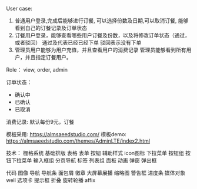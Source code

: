 User case:
1. 普通用户登录,完成后能够进行订餐,
   可以选择份数及日期,可以取消订餐,
   能够看到自己的订餐记录及订单状态
2. 订餐用户登录，能够查看哪些用户订餐及份数，以及将修改订单状态（通过，或者驳回）
   通过及代表已经已经下单
   驳回表示没有下单
3. 管理员用户能够为用户充值，并且查看用户的消费记录
   管理员能够看到所有用户，并且指定订餐用户。

Role： view, order, admin

订单状态：
- 确认中
- 已确认
- 已取消

消费记录:
默认每份9元，订餐



模板采用: https://almsaeedstudio.com/
模板demo: https://almsaeedstudio.com/themes/AdminLTE/index2.html

技术：
栅格系统 基础排版 表格 表单 按钮 辅助样式 icon图标 下拉菜单 按钮组 按钮下拉菜单 输入框组 分页导航
标签 列表组 面板 动画 弹窗 弹出框

代码 图像 导航 导航条 面包屑 徽章 大屏幕展播 缩略图 警告框 进度条 媒体对象 well 选项卡 提示框 折叠 旋转轮播 affix
